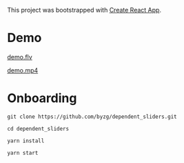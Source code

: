 This project was bootstrapped with [Create React App](https://github.com/facebook/create-react-app).

# Demo

[demo.flv](https://github.com/byzg/dependent_sliders/blob/master/demo.flv)

[demo.mp4](https://github.com/byzg/dependent_sliders/blob/master/demo.mp4)

# Onboarding

`git clone https://github.com/byzg/dependent_sliders.git`

`cd dependent_sliders`

`yarn install`

`yarn start`
